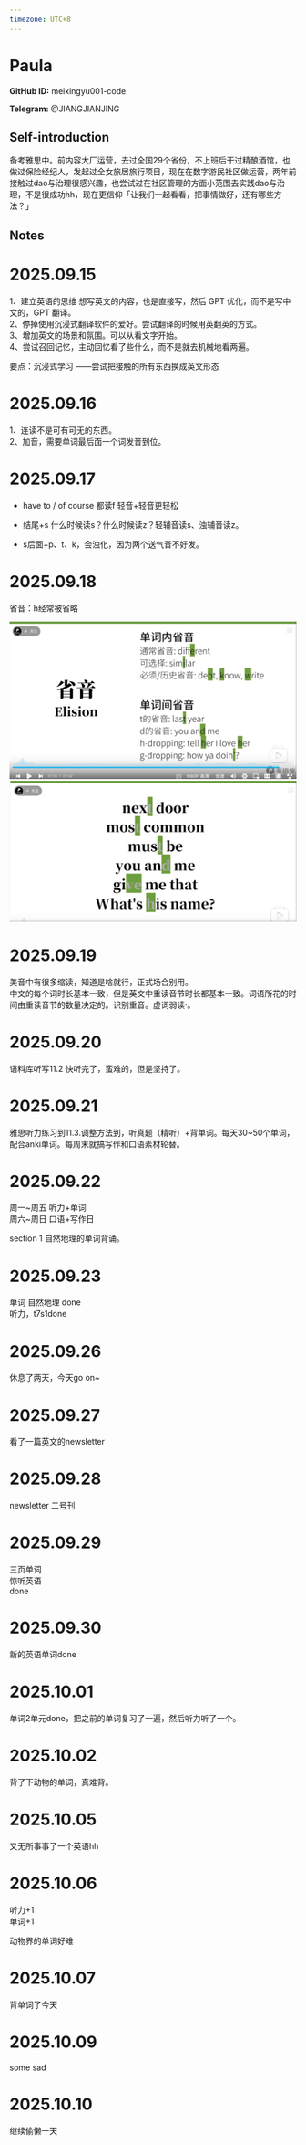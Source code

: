 ```yaml
---
timezone: UTC+8
---
```


# Paula

**GitHub ID:** meixingyu001-code

**Telegram:** @JIANGJIANJING

## Self-introduction

备考雅思中。前内容大厂运营，去过全国29个省份，不上班后干过精酿酒馆，也做过保险经纪人，发起过全女旅居旅行项目，现在在数字游民社区做运营，两年前接触过dao与治理很感兴趣，也尝试过在社区管理的方面小范围去实践dao与治理，不是很成功hh，现在更信仰「让我们一起看看，把事情做好，还有哪些方法？」

## Notes
<!-- Content_START -->
# 2025.09.15
<!-- DAILY_CHECKIN_2025-09-15_START -->
1、建立英语的思维 想写英文的内容，也是直接写，然后 GPT 优化，而不是写中文的，GPT 翻译。  
2、停掉使用沉浸式翻译软件的爱好。尝试翻译的时候用英翻英的方式。  
3、增加英文的场景和氛围。可以从看文字开始。  
4、尝试召回记忆，主动回忆看了些什么，而不是就去机械地看两遍。  
  
要点：沉浸式学习 ——尝试把接触的所有东西换成英文形态
<!-- DAILY_CHECKIN_2025-09-15_END -->


# 2025.09.16
<!-- DAILY_CHECKIN_2025-09-16_START -->
1、连读不是可有可无的东西。  
2、加音，需要单词最后面一个词发音到位。
<!-- DAILY_CHECKIN_2025-09-16_END -->


# 2025.09.17
<!-- DAILY_CHECKIN_2025-09-17_START -->
-   have to / of course 都读f 轻音+轻音更轻松
    
-   结尾+s 什么时候读s？什么时候读z？轻辅音读s、浊辅音读z。
    
-   s后面+p、t、k，会浊化，因为两个送气音不好发。
<!-- DAILY_CHECKIN_2025-09-17_END -->


# 2025.09.18
<!-- DAILY_CHECKIN_2025-09-18_START -->
省音：h经常被省略

![da643fc1-4927-4a6c-b7c3-740210d5e7c2.png](https://raw.githubusercontent.com/IntensiveCoLearning/english_3rd/main/assets/meixingyu001-code/images/2025-09-18-1758209355549-da643fc1-4927-4a6c-b7c3-740210d5e7c2.png)![7373f8a2-84c0-43a6-92bb-2508abd064d5.png](https://raw.githubusercontent.com/IntensiveCoLearning/english_3rd/main/assets/meixingyu001-code/images/2025-09-18-1758209424468-7373f8a2-84c0-43a6-92bb-2508abd064d5.png)
<!-- DAILY_CHECKIN_2025-09-18_END -->


# 2025.09.19
<!-- DAILY_CHECKIN_2025-09-19_START -->
美音中有很多缩读，知道是啥就行，正式场合别用。  
中文的每个词时长基本一致，但是英文中重读音节时长都基本一致。词语所花的时间由重读音节的数量决定的。识别重音。虚词弱读·。
<!-- DAILY_CHECKIN_2025-09-19_END -->


# 2025.09.20
<!-- DAILY_CHECKIN_2025-09-20_START -->
语料库听写11.2 快听完了，蛮难的，但是坚持了。
<!-- DAILY_CHECKIN_2025-09-20_END -->


# 2025.09.21
<!-- DAILY_CHECKIN_2025-09-21_START -->
雅思听力练习到11.3.调整方法到，听真题（精听）+背单词。每天30~50个单词，配合anki单词。每周末就搞写作和口语素材轮替。
<!-- DAILY_CHECKIN_2025-09-21_END -->


# 2025.09.22
<!-- DAILY_CHECKIN_2025-09-22_START -->
周一~周五 听力+单词  
周六~周日 口语+写作日  
  
section 1 自然地理的单词背诵。
<!-- DAILY_CHECKIN_2025-09-22_END -->


# 2025.09.23
<!-- DAILY_CHECKIN_2025-09-23_START -->
单词 自然地理 done  
听力，t7s1done
<!-- DAILY_CHECKIN_2025-09-23_END -->


# 2025.09.26
<!-- DAILY_CHECKIN_2025-09-26_START -->
休息了两天，今天go on~
<!-- DAILY_CHECKIN_2025-09-26_END -->


# 2025.09.27
<!-- DAILY_CHECKIN_2025-09-27_START -->
看了一篇英文的newsletter
<!-- DAILY_CHECKIN_2025-09-27_END -->


# 2025.09.28
<!-- DAILY_CHECKIN_2025-09-28_START -->
newsletter 二号刊
<!-- DAILY_CHECKIN_2025-09-28_END -->


# 2025.09.29
<!-- DAILY_CHECKIN_2025-09-29_START -->
三页单词  
惊听英语  
done
<!-- DAILY_CHECKIN_2025-09-29_END -->


# 2025.09.30
<!-- DAILY_CHECKIN_2025-09-30_START -->
新的英语单词done
<!-- DAILY_CHECKIN_2025-09-30_END -->


# 2025.10.01
<!-- DAILY_CHECKIN_2025-10-01_START -->
单词2单元done，把之前的单词复习了一遍，然后听力听了一个。
<!-- DAILY_CHECKIN_2025-10-01_END -->


# 2025.10.02
<!-- DAILY_CHECKIN_2025-10-02_START -->
背了下动物的单词，真难背。
<!-- DAILY_CHECKIN_2025-10-02_END -->


# 2025.10.05
<!-- DAILY_CHECKIN_2025-10-05_START -->
又无所事事了一个英语hh
<!-- DAILY_CHECKIN_2025-10-05_END -->


# 2025.10.06
<!-- DAILY_CHECKIN_2025-10-06_START -->
听力+1  
单词+1  
  
动物界的单词好难
<!-- DAILY_CHECKIN_2025-10-06_END -->


# 2025.10.07
<!-- DAILY_CHECKIN_2025-10-07_START -->
背单词了今天
<!-- DAILY_CHECKIN_2025-10-07_END -->


# 2025.10.09
<!-- DAILY_CHECKIN_2025-10-09_START -->
some sad
<!-- DAILY_CHECKIN_2025-10-09_END -->


# 2025.10.10
<!-- DAILY_CHECKIN_2025-10-10_START -->
继续偷懒一天
<!-- DAILY_CHECKIN_2025-10-10_END -->
<!-- Content_END -->
